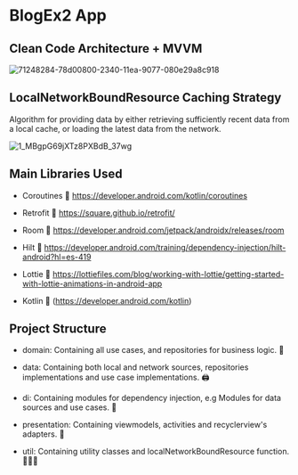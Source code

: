
# BlogEx2 App

## Clean Code Architecture +  MVVM

![71248284-78d00800-2340-11ea-9077-080e29a8c918](https://user-images.githubusercontent.com/15848644/198345114-43fb9096-5a03-44ae-9368-a273d1a181e2.png)

## LocalNetworkBoundResource Caching Strategy

Algorithm for providing data by either retrieving sufficiently recent data from a local cache, or loading the latest data from the network.

![1_MBgpG69jXTz8PXBdB_37wg](https://user-images.githubusercontent.com/15848644/198362109-d07e7afa-cb74-4e83-bf82-b1e068397f29.png)

## Main Libraries Used

- Coroutines 🚀 https://developer.android.com/kotlin/coroutines

- Retrofit 📲  https://square.github.io/retrofit/

- Room  💾  https://developer.android.com/jetpack/androidx/releases/room

- Hilt 💉  https://developer.android.com/training/dependency-injection/hilt-android?hl=es-419

- Lottie 🎁 https://lottiefiles.com/blog/working-with-lottie/getting-started-with-lottie-animations-in-android-app

- Kotlin 🥇 (https://developer.android.com/kotlin)


## Project Structure

- domain: Containing all use cases, and repositories for business logic. 📡

- data: Containing both local and network sources, repositories implementations and use case implementations. 🖨️

- di: Containing modules for dependency injection, e.g Modules for data sources and use cases. 💉

- presentation: Containing viewmodels, activities and recyclerview's adapters. 👀

- util: Containing utility classes and localNetworkBoundResource function. 👷🏼‍♂️

<br>
